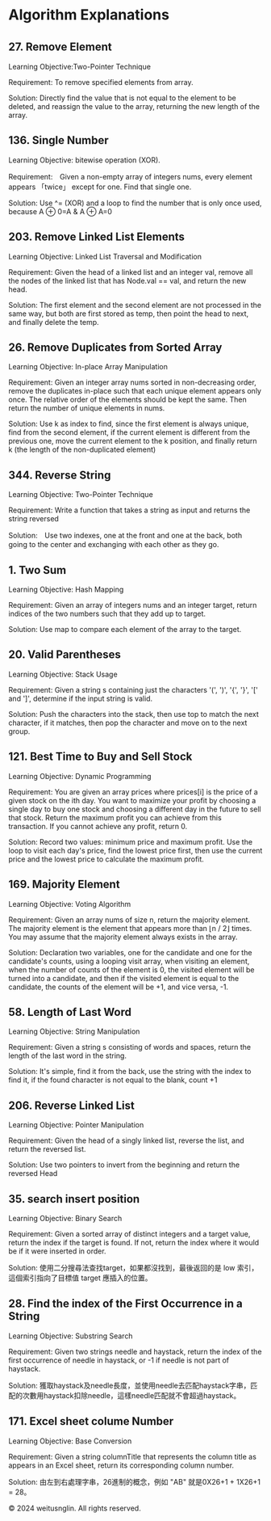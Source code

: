 # Algorithm Explanations

## 27. Remove Element　

Learning Objective:Two-Pointer Technique

Requirement: To remove specified elements from array.

Solution: Directly find the value that is not equal to the element to be deleted, and reassign the value to the array, returning the new length of the array.

## 136. Single Number

Learning Objective: bitewise operation (XOR).

Requirement:　Given a non-empty array of integers nums, every element appears 「twice」 except for one. Find that single one.

Solution: Use ^= (XOR) and a loop to find the number that is only once used, because A ⊕ 0=A & A ⊕ A=0

## 203. Remove Linked List Elements

Learning Objective: Linked List Traversal and Modification

Requirement: Given the head of a linked list and an integer val, remove all the nodes of the linked list that has Node.val == val, and return the new head.

Solution: The first element and the second element are not processed in the same way, but both are first stored as temp, then point the head to next, and finally delete the temp.

  
## 26. Remove Duplicates from Sorted Array

Learning Objective: In-place Array Manipulation

Requirement: Given an integer array nums sorted in non-decreasing order, remove the duplicates in-place such that each unique element appears only once. 
  The relative order of the elements should be kept the same. Then return the number of unique elements in nums.

Solution: Use k as index to find, since the first element is always unique, find from the second element, if the current element is different from the previous one, move the current element to the k position, and finally return k (the length of the non-duplicated element)

## 344. Reverse String 

Learning Objective: Two-Pointer Technique

Requirement: Write a function that takes a string as input and returns the string reversed

Solution:　Use two indexes, one at the front and one at the back, both going to the center and exchanging with each other as they go.

##  1. Two Sum

Learning Objective: Hash Mapping

Requirement: Given an array of integers nums and an integer target, return indices of the two numbers such that they add up to target.

Solution: Use map to compare each element of the array to the target.


##  20. Valid Parentheses

Learning Objective: Stack Usage

Requirement: Given a string s containing just the characters '(', ')', '{', '}', '[' and ']', determine if the input string is valid.

Solution: Push the characters into the stack, then use top to match the next character, if it matches, then pop the character and move on to the next group.

## 121. Best Time to Buy and Sell Stock

Learning Objective: Dynamic Programming

Requirement: You are given an array prices where prices[i] is the price of a given stock on the ith day. You want to maximize your profit by choosing a single day to buy one stock and choosing a different day in the future to sell that stock. Return the maximum profit you can achieve from this transaction. If you cannot achieve any profit, return 0.

Solution: Record two values: minimum price and maximum profit. Use the loop to visit each day's price, find the lowest price first, then use the current price and the lowest price to calculate the maximum profit.


## 169. Majority Element

Learning Objective: Voting Algorithm

Requirement: Given an array nums of size n, return the majority element. The majority element is the element that appears more than ⌊n / 2⌋ times. You may assume that the majority element always exists in the array.

Solution: Declaration two variables, one for the candidate and one for the candidate's counts, using a looping visit array, when visiting an element, when the number of counts of the element is 0, the visited element will be turned into a candidate, and then if the visited element is equal to the candidate, the counts of the element will be +1, and vice versa, -1.


## 58. Length of Last Word

Learning Objective: String Manipulation

Requirement: Given a string s consisting of words and spaces, return the length of the last word in the string.

Solution: It's simple, find it from the back, use the string with the index to find it, if the found character is not equal to the blank, count +1

## 206. Reverse Linked List

Learning Objective: Pointer Manipulation

Requirement: Given the head of a singly linked list, reverse the list, and return the reversed list.

Solution: Use two pointers to invert from the beginning and return the reversed Head

## 35. search insert position

Learning Objective: Binary Search

Requirement: Given a sorted array of distinct integers and a target value, return the index if the target is found. If not, return the index where it would be if it were inserted in order.

Solution: 使用二分搜尋法查找target，如果都沒找到，最後返回的是 low 索引，這個索引指向了目標值 target 應插入的位置。

## 28. Find the index of the First Occurrence in a String

Learning Objective: Substring Search

Requirement: Given two strings needle and haystack, return the index of the first occurrence of needle in haystack, or -1 if needle is not part of haystack.

Solution: 獲取haystack及needle長度，並使用needle去匹配haystack字串，匹配的次數用haystack扣除needle，這樣needle匹配就不會超過haystack。

## 171. Excel sheet colume Number

Learning Objective: Base Conversion

Requirement: Given a string columnTitle that represents the column title as appears in an Excel sheet, return its corresponding column number.

Solution: 由左到右處理字串，26進制的概念，例如 "AB" 就是0X26+1 + 1X26+1 = 28。

© 2024 weitusnglin. All rights reserved.

